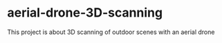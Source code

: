 # aerial-drone-3D-scanning
This project is about 3D scanning of outdoor scenes with an aerial drone
